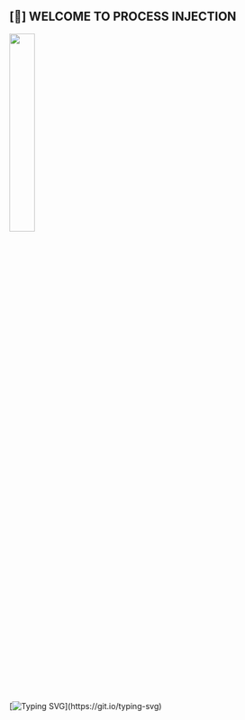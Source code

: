 
##  [🔶] WELCOME TO PROCESS INJECTION

<img width="30%" src="https://static.wikia.nocookie.net/hollowknight/images/5/5c/Char_shade.png/revision/latest/scale-to-width-down/250?cb=20190405191007"> 

[![Typing SVG](https://readme-typing-svg.demolab.com?font=Pixelify+Sans&size=100&duration=200&pause=1000&color=F7905D&repeat=false&width=3000&height=300&lines=Here+i+will+explore+verious+techinuques+of+process+injection!)](https://git.io/typing-svg)
